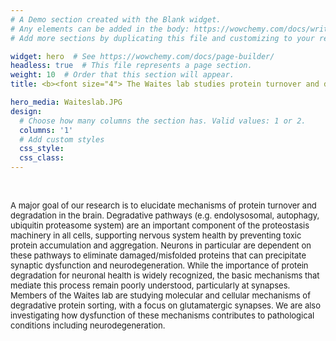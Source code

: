 ```yaml
---
# A Demo section created with the Blank widget.
# Any elements can be added in the body: https://wowchemy.com/docs/writing-markdown-latex/
# Add more sections by duplicating this file and customizing to your requirements.

widget: hero  # See https://wowchemy.com/docs/page-builder/
headless: true  # This file represents a page section.
weight: 10  # Order that this section will appear.
title: <b><font size="4"> The Waites lab studies protein turnover and degradation in the nervous system </b></font>

hero_media: Waiteslab.JPG
design:
  # Choose how many columns the section has. Valid values: 1 or 2.
  columns: '1'
  # Add custom styles
  css_style:
  css_class:
---
```


<br>

<font size="-1"> A major goal of our research is to elucidate mechanisms of protein turnover and degradation in the brain. Degradative pathways (e.g. endolysosomal, autophagy, ubiquitin proteasome system) are an important component of the proteostasis machinery in all cells, supporting nervous system health by preventing toxic protein accumulation and aggregation. Neurons in particular are dependent on these pathways to eliminate damaged/misfolded proteins that can precipitate synaptic dysfunction and neurodegeneration. While the importance of protein degradation for neuronal health is widely recognized, the basic mechanisms that mediate this process remain poorly understood, particularly at synapses. Members of the Waites lab are studying molecular and cellular mechanisms of degradative protein sorting, with a focus on glutamatergic synapses. We are also investigating how dysfunction of these mechanisms contributes to pathological conditions including neurodegeneration.</font>

